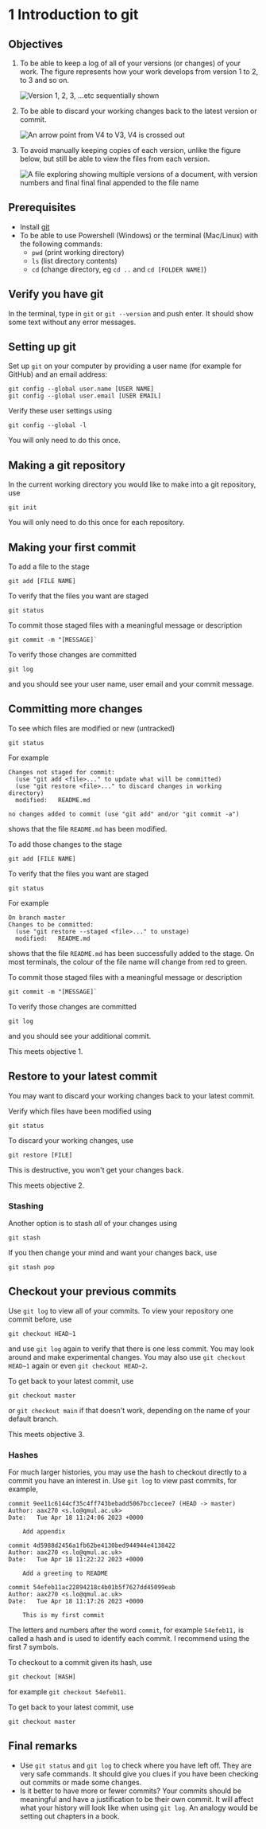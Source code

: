 # 1 Introduction to git

## Objectives

1. To be able to keep a log of all of your versions (or changes) of your work.
   The figure represents how your work develops from version 1 to 2, to 3 and
   so on.

   ![Version 1, 2, 3, ...etc sequentially shown](figure1.png)
1. To be able to discard your working changes back to the latest version or
   commit.

   ![An arrow point from V4 to V3, V4 is crossed out](figure2.png)
1. To avoid manually keeping copies of each version, unlike the figure below,
   but still be able to view the files from each version.

   ![A file exploring showing multiple versions of a document, with version
     numbers and final final final appended to the file name](figure3.png)

## Prerequisites

- Install [git](https://git-scm.com/downloads)
- To be able to use Powershell (Windows) or the terminal (Mac/Linux) with the
  following commands:
  - `pwd` (print working directory)
  - `ls` (list directory contents)
  - `cd` (change directory, eg `cd ..` and `cd [FOLDER NAME]`)

## Verify you have git

In the terminal, type in `git` or `git --version` and push enter. It should show
some text without any error messages.

## Setting up git

Set up `git` on your computer by providing a user name (for example for GitHub)
and an email address:

```shell
git config --global user.name [USER NAME]
git config --global user.email [USER EMAIL]
```

Verify these user settings using

```shell
git config --global -l
```

You will only need to do this once.

## Making a git repository

In the current working directory you would like to make into a git repository,
use

```shell
git init
```

You will only need to do this once for each repository.

## Making your first commit

To add a file to the stage

```shell
git add [FILE NAME]
```

To verify that the files you want are staged

```shell
git status
```

To commit those staged files with a meaningful message or description

```shell
git commit -m "[MESSAGE]`
```

To verify those changes are committed

```shell
git log
```

and you should see your user name, user email and your commit message.

## Committing more changes

To see which files are modified or new (untracked)

```shell
git status
```

For example

```plaintext
Changes not staged for commit:
  (use "git add <file>..." to update what will be committed)
  (use "git restore <file>..." to discard changes in working directory)
  modified:   README.md

no changes added to commit (use "git add" and/or "git commit -a")
```

shows that the file `README.md` has been modified.

To add those changes to the stage

```shell
git add [FILE NAME]
```

To verify that the files you want are staged

```shell
git status
```

For example

```plaintext
On branch master
Changes to be committed:
  (use "git restore --staged <file>..." to unstage)
  modified:   README.md
```

shows that the file `README.md` has been successfully added to the stage. On
most terminals, the colour of the file name will change from red to green.

To commit those staged files with a meaningful message or description

```shell
git commit -m "[MESSAGE]`
```

To verify those changes are committed

```shell
git log
```

and you should see your additional commit.

This meets objective 1.

## Restore to your latest commit

You may want to discard your working changes back to your latest commit.

Verify which files have been modified using

```shell
git status
```

To discard your working changes, use

```shell
git restore [FILE]
```

This is destructive, you won't get your changes back.

This meets objective 2.

### Stashing

Another option is to stash *all* of your changes using

```shell
git stash
```

If you then change your mind and want your changes back, use

```shell
git stash pop
```

## Checkout your previous commits

Use `git log` to view all of your commits. To view your repository one commit
before, use

```shell
git checkout HEAD~1
```

and use `git log` again to verify that there is one less commit. You may look
around and make experimental changes. You may also use `git checkout HEAD~1`
again or even `git checkout HEAD~2`.

To get back to your latest commit, use

```shell
git checkout master
```

or `git checkout main` if that doesn't work, depending on the name of your
default branch.

This meets objective 3.

### Hashes

For much larger histories, you may use the hash to checkout directly to a commit
you have an interest in. Use `git log` to view past commits, for example,

```plaintext
commit 9ee11c6144cf35c4ff743bebadd5067bcc1ecee7 (HEAD -> master)
Author: aax270 <s.lo@qmul.ac.uk>
Date:   Tue Apr 18 11:24:06 2023 +0000

    Add appendix

commit 4d5988d2456a1fb62be4130bed944944e4138422
Author: aax270 <s.lo@qmul.ac.uk>
Date:   Tue Apr 18 11:22:22 2023 +0000

    Add a greeting to README

commit 54efeb11ac22894218c4b01b5f7627dd45099eab
Author: aax270 <s.lo@qmul.ac.uk>
Date:   Tue Apr 18 11:17:26 2023 +0000

    This is my first commit
```

The letters and numbers after the word `commit`, for example `54efeb11,` is
called a hash and is used to identify each commit. I recommend using the first
7 symbols.

To checkout to a commit given its hash, use

```shell
git checkout [HASH]
```

for example `git checkout 54efeb11`.

To get back to your latest commit, use

```shell
git checkout master
```

## Final remarks

- Use `git status` and `git log` to check where you have left off. They are very
  safe commands. It should give you clues if you have been checking out commits
  or made some changes.
- Is it better to have more or fewer commits? Your commits should be meaningful
  and have a justification to be their own commit. It will affect what your
  history will look like when using `git log`. An analogy would be setting
  out chapters in a book.
